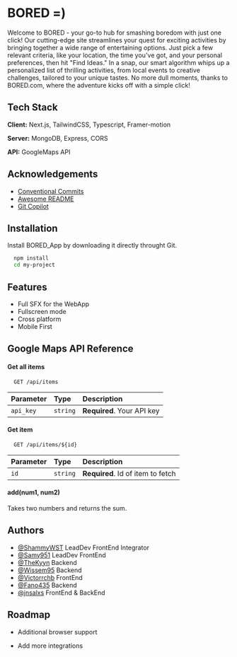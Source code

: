 # BORED =)

Welcome to BORED - your go-to hub for smashing boredom with just one click! Our cutting-edge site streamlines your quest for exciting activities by bringing together a wide range of entertaining options. Just pick a few relevant criteria, like your location, the time you've got, and your personal preferences, then hit "Find Ideas." In a snap, our smart algorithm whips up a personalized list of thrilling activities, from local events to creative challenges, tailored to your unique tastes. No more dull moments, thanks to BORED.com, where the adventure kicks off with a simple click!

## Tech Stack

**Client:** Next.js, TailwindCSS, Typescript, Framer-motion

**Server:** MongoDB, Express, CORS

**API:** GoogleMaps API


## Acknowledgements

 - [Conventional Commits](https://www.conventionalcommits.org/en/v1.0.0/)
 - [Awesome README](https://github.com/matiassingers/awesome-readme)
 - [Git Copilot](https://github.com/features/copilot)


## Installation

Install BORED_App by downloading it directly throught Git.

```bash
  npm install
  cd my-project
```

## Features

- Full SFX for the WebApp
- Fullscreen mode
- Cross platform
- Mobile First


## Google Maps API Reference

#### Get all items

```http
  GET /api/items
```

| Parameter | Type     | Description                |
| :-------- | :------- | :------------------------- |
| `api_key` | `string` | **Required**. Your API key |

#### Get item

```http
  GET /api/items/${id}
```

| Parameter | Type     | Description                       |
| :-------- | :------- | :-------------------------------- |
| `id`      | `string` | **Required**. Id of item to fetch |

#### add(num1, num2)

Takes two numbers and returns the sum.


## Authors

- [@ShammyWST](https://www.github.com/shammy-wst) LeadDev FrontEnd Integrator
- [@Samy951](https://www.github.com/Samy951) LeadDev FrontEnd
- [@TheKyyn](https://www.github.com/TheKyyn) Backend
- [@Wissem95](https://www.github.com/Wissem95) Backend
- [@Victorrchb](https://www.github.com/Victorrchb) FrontEnd
- [@Fano435](https://www.github.com/Fano435) Backend
- [@jnsalxs](https://www.github.com/jnsalxs) FrontEnd & BackEnd




## Roadmap

- Additional browser support

- Add more integrations